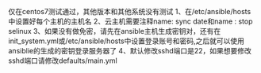 仅在centos7测试通过，其他版本和其他系统没有测试
1、在/etc/ansible/hosts 中设置好每个主机的主机名
2、云主机需要注释name: sync date和name : stop selinux
3、如果没有做免密，请先在ansible主机生成密钥对，还有在init_system.yml或/etc/ansible/hosts中设置登录账号和密码,之后就可以使用ansiblie的生成的密钥登录服务器了
4、默认修改sshd端口是22，如果想要修改sshd端口请修改defaults/main.yml
